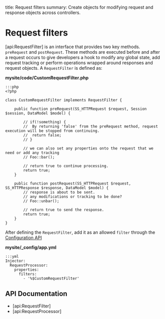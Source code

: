 title: Request filters
summary: Create objects for modifying request and response objects across controllers.

# Request filters

[api:RequestFilter] is an interface that provides two key methods. `preRequest` and `postRequest`. These methods are 
executed before and after a request occurs to give developers a hook to modify any global state, add request tracking or
perform operations wrapped around responses and request objects. A `RequestFilter` is defined as:

**mysite/code/CustomRequestFilter.php**

	:::php
	<?php

	class CustomRequestFilter implements RequestFilter {

		public function preRequest(SS_HTTPRequest $request, Session $session, DataModel $model) {
			
			// if(!something) {
			// 	By returning 'false' from the preRequest method, request execution will be stopped from continuing.
			//	return false;
			// }

			// we can also set any properties onto the request that we need or add any tracking
			// Foo::bar();

			// return true to continue processing.
			return true;
		}

		public function postRequest(SS_HTTPRequest $request, SS_HTTPResponse $response, DataModel $model) {
			// response is about to be sent.
			// any modifications or tracking to be done?
			// Foo::unbar();

			// return true to send the response.
			return true;
		}
	}

After defining the `RequestFilter`, add it as an allowed `filter` through the [Configuration API](../configuration)

**mysite/_config/app.yml**

	:::yml
	Injector:
	  RequestProcessor:
	    properties:
	      filters:
	        - '%$CustomRequestFilter'

## API Documentation

* [api:RequestFilter]
* [api:RequestProcessor]



